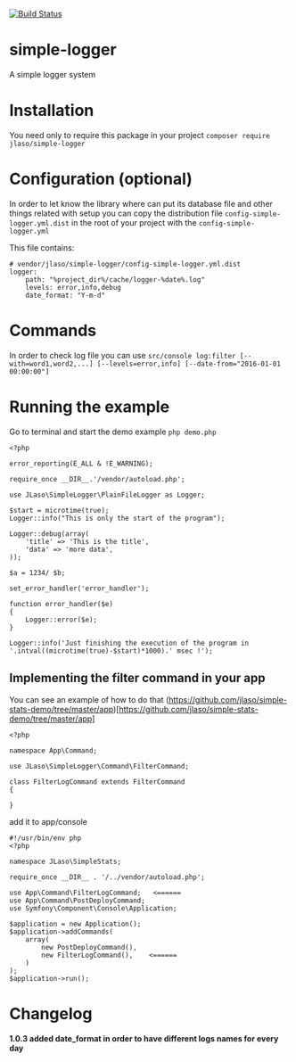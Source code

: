 [![Build Status](https://travis-ci.org/jlaso/simple-logger.svg?branch=master)](https://travis-ci.org/jlaso/simple-logger)

# simple-logger

A simple logger system

# Installation

You need only to require this package in your project ```composer require jlaso/simple-logger```

# Configuration (optional)

In order to let know the library where can put its database file and other things related with setup you can copy the distribution file `config-simple-logger.yml.dist` in the root of your project with the `config-simple-logger.yml`

This file contains:

```
# vendor/jlaso/simple-logger/config-simple-logger.yml.dist
logger:
    path: "%project_dir%/cache/logger-%date%.log"
    levels: error,info,debug    
    date_format: "Y-m-d"
```


# Commands

In order to check log file you can use ```src/console log:filter [--with=word1,word2,...] [--levels=error,info] [--date-from="2016-01-01 00:00:00"]```

# Running the example

Go to terminal and start the demo example ```php demo.php```

```
<?php

error_reporting(E_ALL & !E_WARNING);

require_once __DIR__.'/vendor/autoload.php';

use JLaso\SimpleLogger\PlainFileLogger as Logger;

$start = microtime(true);
Logger::info("This is only the start of the program");

Logger::debug(array(
    'title' => 'This is the title',
    'data' => 'more data',
));

$a = 1234/ $b;

set_error_handler('error_handler');

function error_handler($e)
{
    Logger::error($e);
}

Logger::info('Just finishing the execution of the program in '.intval((microtime(true)-$start)*1000).' msec !');
```


## Implementing the filter command in your app
 
You can see an example of how to do that (https://github.com/jlaso/simple-stats-demo/tree/master/app)[https://github.com/jlaso/simple-stats-demo/tree/master/app]

```
<?php

namespace App\Command;

use JLaso\SimpleLogger\Command\FilterCommand;

class FilterLogCommand extends FilterCommand
{

}
```

add it to app/console

```
#!/usr/bin/env php
<?php

namespace JLaso\SimpleStats;

require_once __DIR__ . '/../vendor/autoload.php';

use App\Command\FilterLogCommand;   <======
use App\Command\PostDeployCommand;
use Symfony\Component\Console\Application;

$application = new Application();
$application->addCommands(
    array(
        new PostDeployCommand(),
        new FilterLogCommand(),    <======
    )
);
$application->run();
```

# Changelog

#### 1.0.3 added date_format in order to have different logs names for every day
